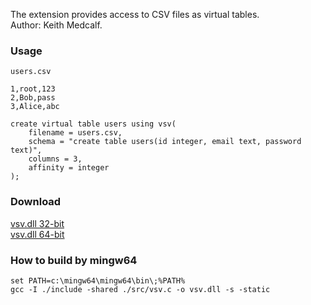 The extension provides access to CSV files as virtual tables.<br>
Author: Keith Medcalf.

### Usage
`users.csv`
```
1,root,123
2,Bob,pass
3,Alice,abc
```

```
create virtual table users using vsv(
    filename = users.csv,
    schema = "create table users(id integer, email text, password text)",
    columns = 3,
    affinity = integer
);
```

### Download
[vsv.dll 32-bit](https://github.com/little-brother/sqlite-extensions/releases/latest/download/vsv-x32.zip)<br>
[vsv.dll 64-bit](https://github.com/little-brother/sqlite-extensions/releases/latest/download/vsv-x64.zip)

### How to build by mingw64
```
set PATH=c:\mingw64\mingw64\bin\;%PATH%
gcc -I ./include -shared ./src/vsv.c -o vsv.dll -s -static
```